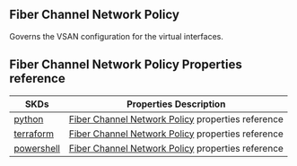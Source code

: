 ## Fiber Channel Network Policy
Governs the VSAN configuration for the virtual interfaces.

## Fiber Channel Network Policy Properties reference
| SKDs | Properties Description
| ---- | ------------------- |
| [python](https://github.com/CiscoDevNet/intersight-python/) | [Fiber Channel Network Policy](https://github.com/CiscoDevNet/intersight-python/tree/main/intersight/model/vnic_fc_network_policy.py) properties reference |                 |
| [terraform](https://github.com/CiscoDevNet/terraform-provider-intersight/) | [Fiber Channel Network Policy](https://registry.terraform.io/providers/CiscoDevNet/intersight/latest/docs/resources/vnic_fc_network_policy) properties reference |
| [powershell](https://github.com/CiscoDevNet/intersight-powershell/) | [Fiber Channel Network Policy](https://github.com/CiscoDevNet/intersight-powershell/blob/main/docs/New-IntersightVnicFcNetworkPolicy.md) properties reference
